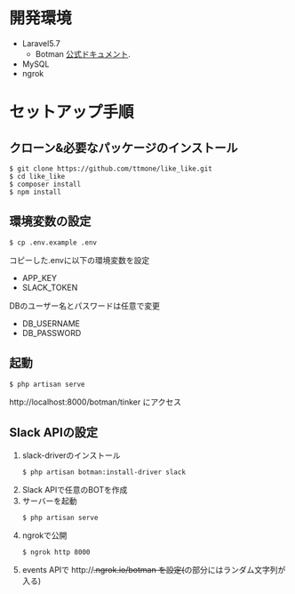 # 開発環境
- Laravel5.7
    - Botman [公式ドキュメント](http://botman.io).
- MySQL
- ngrok

# セットアップ手順
## クローン&必要なパッケージのインストール
```
$ git clone https://github.com/ttmone/like_like.git
$ cd like_like
$ composer install
$ npm install
```

## 環境変数の設定
```
$ cp .env.example .env
```

コピーした.envに以下の環境変数を設定
- APP_KEY
- SLACK_TOKEN

DBのユーザー名とパスワードは任意で変更
- DB_USERNAME
- DB_PASSWORD

## 起動
```
$ php artisan serve
```
http://localhost:8000/botman/tinker にアクセス


## Slack APIの設定
1. slack-driverのインストール
    ```
    $ php artisan botman:install-driver slack
    ```
2. Slack APIで任意のBOTを作成
3. サーバーを起動
    ```
    $ php artisan serve
    ```
4. ngrokで公開
    ```
    $ ngrok http 8000
    ```
5. events APIで http://~~~~.ngrok.io/botman を設定(~~~~の部分にはランダム文字列が入る)
